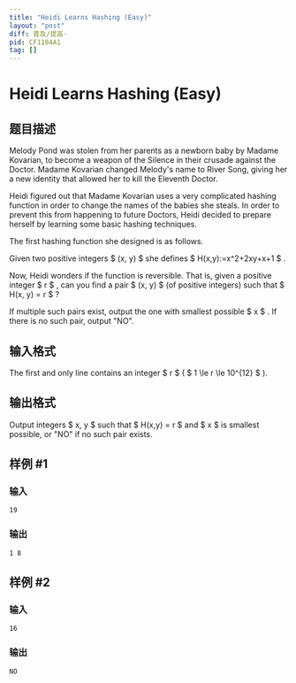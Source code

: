 ```yaml
---
title: "Heidi Learns Hashing (Easy)"
layout: "post"
diff: 普及/提高-
pid: CF1184A1
tag: []
---
```


# Heidi Learns Hashing (Easy)

## 题目描述

Melody Pond was stolen from her parents as a newborn baby by Madame Kovarian, to become a weapon of the Silence in their crusade against the Doctor. Madame Kovarian changed Melody's name to River Song, giving her a new identity that allowed her to kill the Eleventh Doctor.

Heidi figured out that Madame Kovarian uses a very complicated hashing function in order to change the names of the babies she steals. In order to prevent this from happening to future Doctors, Heidi decided to prepare herself by learning some basic hashing techniques.

The first hashing function she designed is as follows.

Given two positive integers $ (x, y) $ she defines $ H(x,y):=x^2+2xy+x+1 $ .

Now, Heidi wonders if the function is reversible. That is, given a positive integer $ r $ , can you find a pair $ (x, y) $ (of positive integers) such that $ H(x, y) = r $ ?

If multiple such pairs exist, output the one with smallest possible $ x $ . If there is no such pair, output "NO".

## 输入格式

The first and only line contains an integer $ r $ ( $ 1 \le r \le 10^{12} $ ).

## 输出格式

Output integers $ x, y $ such that $ H(x,y) = r $ and $ x $ is smallest possible, or "NO" if no such pair exists.

## 样例 #1

### 输入

```
19

```

### 输出

```
1 8

```

## 样例 #2

### 输入

```
16

```

### 输出

```
NO

```

